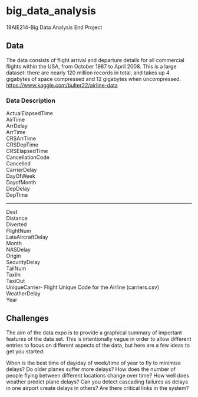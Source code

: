 # big_data_analysis
19AIE214-Big Data Analysis End Project

## Data
The data consists of flight arrival and departure details for all commercial flights within the USA, from October 1987 to April 2008. This is a large dataset: there are nearly 120 million records in total, and takes up 4 gigabytes of space compressed and 12 gigabytes when uncompressed.
https://www.kaggle.com/bulter22/airline-data

### Data Description
ActualElapsedTime  
AirTime   
ArrDelay   
ArrTime   
CRSArrTime   
CRSDepTime   
CRSElapsedTime   
CancellationCode   
Cancelled   
CarrierDelay   
DayOfWeek   
DayofMonth  
DepDelay   
DepTime   


_______

Dest   
Distance   
Diverted   
FlightNum   
LateAircraftDelay   
Month   
NASDelay   
Origin   
SecurityDelay   
TailNum   
TaxiIn   
TaxiOut   
UniqueCarrier- Flight Unique Code for the Airline (carriers.csv)    
WeatherDelay   
Year  

## Challenges
The aim of the data expo is to provide a graphical summary of important features of the data set. This is intentionally vague in order to allow different entries to focus on different aspects of the data, but here are a few ideas to get you started:

  When is the best time of day/day of week/time of year to fly to minimise delays?
  Do older planes suffer more delays?
  How does the number of people flying between different locations change over time?
  How well does weather predict plane delays?
  Can you detect cascading failures as delays in one airport create delays in others? Are there critical links in the system?

